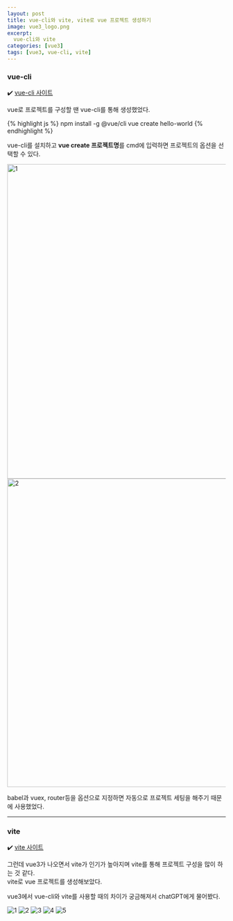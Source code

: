 ```yaml
---
layout: post
title: vue-cli와 vite, vite로 vue 프로젝트 생성하기
image: vue3_logo.png
excerpt: 
  vue-cli와 vite
categories: [vue3]
tags: [vue3, vue-cli, vite]
---
```


### vue-cli

✔️ [vue-cli 사이트](https://cli.vuejs.org/)

vue로 프로젝트를 구성할 땐 vue-cli를 통해 생성했었다.

{% highlight js %}
npm install -g @vue/cli
vue create hello-world
{% endhighlight %}
<br />

vue-cli를 설치하고 **vue create 프로젝트명**를 cmd에 입력하면 프로젝트의 옵션을 선택할 수 있다.

<img width="724" alt="1" src="https://github.com/DaYoung-woo/DaYoung-woo.github.io/assets/131967254/acca71c8-e575-488e-922d-d2ceb1ea260d">
<img width="710" alt="2" src="https://github.com/DaYoung-woo/DaYoung-woo.github.io/assets/131967254/ddfc81cb-c8a2-47bc-90b8-116bfd705757">

babel과 vuex, router등을 옵션으로 지정하면 자동으로 프로젝트 세팅을 해주기 때문에 사용했었다.   

---

### vite

✔️ [vite 사이트](https://vitejs-kr.github.io/guide/why.html)  

그런데 vue3가 나오면서 vite가 인기가 높아지며 vite를 통해 프로젝트 구성을 많이 하는 것 같다.  
vite로 vue 프로젝트를 생성해보았다.


vue3에서 vue-cli와 vite를 사용할 때의 차이가 궁금해져서 chatGPT에게 물어봤다.

![1](https://github.com/DaYoung-woo/DaYoung-woo.github.io/assets/131967254/85f39dc8-6486-4b0c-9920-c2ed363f538a)
![2](https://github.com/DaYoung-woo/DaYoung-woo.github.io/assets/131967254/40692e64-1b80-4b90-8a7f-0cad2a7fe885)
![3](https://github.com/DaYoung-woo/DaYoung-woo.github.io/assets/131967254/dbf07f16-b87c-41fa-b8a2-3b6590b72b7d)
![4](https://github.com/DaYoung-woo/DaYoung-woo.github.io/assets/131967254/48e9cee1-9c86-424a-8ab1-1bff00909f11)
![5](https://github.com/DaYoung-woo/DaYoung-woo.github.io/assets/131967254/496cb7d6-ca34-42f6-9060-023e183adca1)

